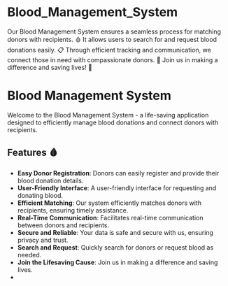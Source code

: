 # Blood_Management_System
Our Blood Management System ensures a seamless process for matching donors with recipients. 🩸 It allows users to search for and request blood donations easily. 📋 Through efficient tracking and communication, we connect those in need with compassionate donors. 🌟 Join us in making a difference and saving lives! 🚀

# Blood Management System

Welcome to the Blood Management System - a life-saving application designed to efficiently manage blood donations and connect donors with recipients. 

## Features 🩸

- **Easy Donor Registration**: Donors can easily register and provide their blood donation details.
- **User-Friendly Interface**: A user-friendly interface for requesting and donating blood.
- **Efficient Matching**: Our system efficiently matches donors with recipients, ensuring timely assistance.
- **Real-Time Communication**: Facilitates real-time communication between donors and recipients.
- **Secure and Reliable**: Your data is safe and secure with us, ensuring privacy and trust.
- **Search and Request**: Quickly search for donors or request blood as needed.
- **Join the Lifesaving Cause**: Join us in making a difference and saving lives.
- 
